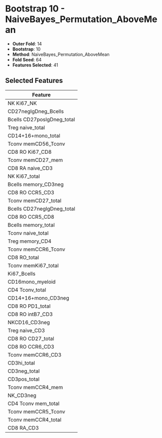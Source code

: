 # Bootstrap 10 - NaiveBayes_Permutation_AboveMean

- **Outer Fold**: 14
- **Bootstrap**: 10
- **Method**: NaiveBayes_Permutation_AboveMean
- **Fold Seed**: 64
- **Features Selected**: 41

## Selected Features

| Feature |
|---------|
| NK Ki67_NK |
| CD27negIgDneg_Bcells |
| Bcells CD27posIgDneg_total |
| Treg naive_total |
| CD14+16+mono_total |
| Tconv memCD56_Tconv |
| CD8 RO Ki67_CD8 |
| Tconv memCD27_mem |
| CD8 RA naive_CD3 |
| NK Ki67_total |
| Bcells memory_CD3neg |
| CD8 RO CCR5_CD3 |
| Tconv memCD27_total |
| Bcells CD27negIgDneg_total |
| CD8 RO CCR5_CD8 |
| Bcells memory_total |
| Tconv naive_total |
| Treg memory_CD4 |
| Tconv memCCR6_Tconv |
| CD8 RO_total |
| Tconv memKi67_total |
| Ki67_Bcells |
| CD16mono_myeloid |
| CD4 Tconv_total |
| CD14+16+mono_CD3neg |
| CD8 RO PD1_total |
| CD8 RO intB7_CD3 |
| NKCD16_CD3neg |
| Treg naive_CD3 |
| CD8 RO CD27_total |
| CD8 RO CCR6_CD3 |
| Tconv memCCR6_CD3 |
| CD3hi_total |
| CD3neg_total |
| CD3pos_total |
| Tconv memCCR4_mem |
| NK_CD3neg |
| CD4 Tconv mem_total |
| Tconv memCCR5_Tconv |
| Tconv memCCR4_total |
| CD8 RA_CD3 |
